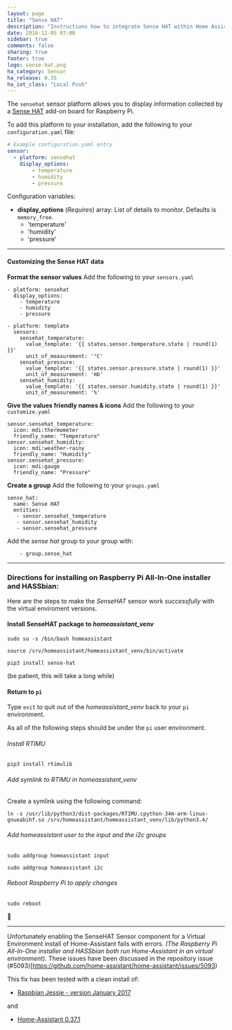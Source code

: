 ```yaml
---
layout: page
title: "Sense HAT"
description: "Instructions how to integrate Sense HAT within Home Assistant."
date: 2016-12-05 07:00
sidebar: true
comments: false
sharing: true
footer: true
logo: sense-hat.png
ha_category: Sensor
ha_release: 0.35
ha_iot_class: "Local Push"
---
```



The `sensehat` sensor platform allows you to display information collected by a [Sense HAT](https://www.raspberrypi.org/products/sense-hat/) add-on board for Raspberry Pi.

To add this platform to your installation, add the following to your `configuration.yaml` file:

```yaml
# Example configuration.yaml entry
sensor:
  - platform: sensehat
    display_options:
        - temperature
        - humidity
        - pressure
```

Configuration variables:

- **display_options** (*Requires*) array: List of details to monitor. Defaults is `memory_free`.
  - 'temperature'
  - 'humidity'
  - 'pressure'

___

#### Customizing the Sense HAT data

**Format the sensor values**
Add the following to your `sensors.yaml`

```
- platform: sensehat
  display_options:
    - temperature
    - humidity
    - pressure

- platform: template
  sensors:
    sensehat_temperature:
      value_template: '{{ states.sensor.temperature.state | round(1) }}'
      unit_of_measurement: '°C'
    sensehat_pressure:
      value_template: '{{ states.sensor.pressure.state | round(1) }}'
      unit_of_measurement: 'mb'
    sensehat_humidity:
      value_template: '{{ states.sensor.humidity.state | round(1) }}'
      unit_of_measurement: '%'
```

**Give the values friendly names & icons**
Add the following to your `customize.yaml`

```
sensor.sensehat_temperature:
  icon: mdi:thermometer
  friendly_name: "Temperature"
sensor.sensehat_humidity:
  icon: mdi:weather-rainy
  friendly_name: "Humidity"
sensor.sensehat_pressure:
  icon: mdi:gauge
  friendly_name: "Pressure"
```  

**Create a group**
Add the following to your `groups.yaml`

```
sense_hat:
  name: Sense HAT
  entities:
   - sensor.sensehat_temperature
   - sensor.sensehat_humidity
   - sensor.sensehat_pressure

```
Add the _sense hat_ group to your group with:
```
    - group.sense_hat
```
___

### Directions for installing on Raspberry Pi All-In-One installer and HASSbian:
Here are the steps to make the _SenseHAT_ sensor work _successfully_ with the virtual enviroment versions.

#### Install SenseHAT package to _homeassistant_venv_
`sudo su -s /bin/bash homeassistant`

`source /srv/homeassistant/homeassistant_venv/bin/activate`

`pip3 install sense-hat`

(be patient, this will take a long while)

#### Return to `pi`
Type `exit` to quit out of the _homeassistant_venv_ back to your `pi` environment.

As all of the following steps should be under the `pi` user environment.

###### Install _RTIMU_

`pip3 install rtimulib`

###### Add symlink to RTIMU in _homeassistant_venv_
Create a symlink using the following command:

`ln -s /usr/lib/python3/dist-packages/RTIMU.cpython-34m-arm-linux-gnueabihf.so /srv/homeassistant/homeassistant_venv/lib/python3.4/`

###### Add _homeassistant_ user to the _input_ and the _i2c_ groups
`sudo addgroup homeassistant input`

`sudo addgroup homeassistant i2c`

###### Reboot Raspberry Pi to apply changes
`sudo reboot`

:100:

___

Unfortunately enabling the SenseHAT Sensor component for a Virtual Environment install of Home-Assistant fails with errors.
_(The Raspberry Pi All-In-One installer and HASSbian both run Home-Assistant in an virtual environment)._
These issues have been discussed in the repository issue (#5093)[https://github.com/home-assistant/home-assistant/issues/5093)

This fix has been tested with a clean install of:

* [Raspbian Jessie - version January 2017](https://downloads.raspberrypi.org/raspbian/images/raspbian-2017-01-10/) 
 
and
 
* [Home-Assistant 0.37.1](https://home-assistant.io/getting-started/installation-raspberry-pi-all-in-one/)
